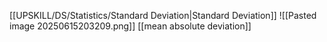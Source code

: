 [[UPSKILL/DS/Statistics/Standard Deviation|Standard Deviation]]
![[Pasted image 20250615203209.png]]
[[mean absolute deviation]]
